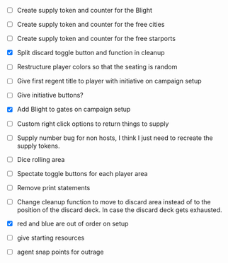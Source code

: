 - [ ] Create supply token and counter for the Blight 
- [ ] Create supply token and counter for the free cities 
- [ ] Create supply token and counter for the free starports
- [x] Split discard toggle button and function in cleanup
- [ ] Restructure player colors so that the seating is random
- [ ] Give first regent title to player with initiative on campaign setup
- [ ] Give initiative buttons?
- [x] Add Blight to gates on campaign setup
- [ ] Custom right click options to return things to supply 
- [ ] Supply number bug for non hosts, I think I just need to recreate the supply tokens.
- [ ] Dice rolling area
- [ ] Spectate toggle buttons for each player area
- [ ] Remove print statements
- [ ] Change cleanup function to move to discard area instead of to the position of the discard deck. In case the discard deck gets exhausted.



- [x] red and blue are out of order on setup
- [ ] give starting resources
- [ ] agent snap points for outrage


